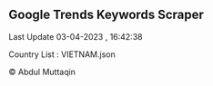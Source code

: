 

## Google Trends Keywords Scraper 
 
Last Update 03-04-2023 , 16:42:38

Country List :
VIETNAM.json



© Abdul Muttaqin 
